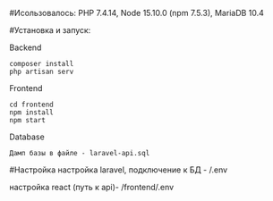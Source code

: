 #Исользовалось:
PHP 7.4.14, Node 15.10.0 (npm 7.5.3), MariaDB 10.4

#Установка и запуск:

Backend

    composer install
    php artisan serv

Frontend

    cd frontend
    npm install
    npm start

Database

    Дамп базы в файле - laravel-api.sql

#Настройка
настройка laravel, подключение к БД - /.env

настройка react (путь к api)- /frontend/.env
